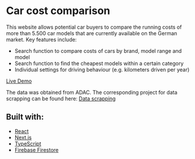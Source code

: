 # Car cost comparison

This website allows potential car buyers to compare the running costs of more than 5.500 car models that are currently available on the German market. Key features include:

-   Search function to compare costs of cars by brand, model range and model
-   Search function to find the cheapest models within a certain category
-   Individual settings for driving behaviour (e.g. kilometers driven per year)

[Live Demo](https://car-cost-comparison.vercel.app/)

The data was obtained from ADAC. The corresponding project for data scrapping can be found here: [Data scrapping](https://github.com/FreddyHaas/car-cost-comparison-data-scrapping)

## Built with:

-   [React](https://reactjs.org/)
-   [Next.js](https://nextjs.org/)
-   [TypeScript](https://www.typescriptlang.org/)
-   [Firebase Firestore](https://firebase.google.com/docs/firestore?hl=en)
